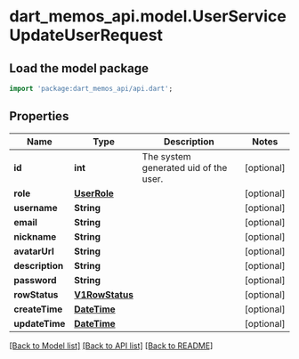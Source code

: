 # dart_memos_api.model.UserServiceUpdateUserRequest

## Load the model package
```dart
import 'package:dart_memos_api/api.dart';
```

## Properties
Name | Type | Description | Notes
------------ | ------------- | ------------- | -------------
**id** | **int** | The system generated uid of the user. | [optional] 
**role** | [**UserRole**](UserRole.md) |  | [optional] 
**username** | **String** |  | [optional] 
**email** | **String** |  | [optional] 
**nickname** | **String** |  | [optional] 
**avatarUrl** | **String** |  | [optional] 
**description** | **String** |  | [optional] 
**password** | **String** |  | [optional] 
**rowStatus** | [**V1RowStatus**](V1RowStatus.md) |  | [optional] 
**createTime** | [**DateTime**](DateTime.md) |  | [optional] 
**updateTime** | [**DateTime**](DateTime.md) |  | [optional] 

[[Back to Model list]](../README.md#documentation-for-models) [[Back to API list]](../README.md#documentation-for-api-endpoints) [[Back to README]](../README.md)


